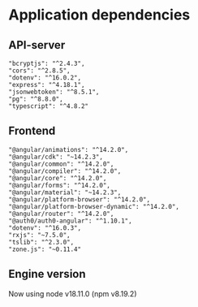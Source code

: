# Application dependencies

## API-server
```
"bcryptjs": "^2.4.3",
"cors": "^2.8.5",
"dotenv": "^16.0.2",
"express": "^4.18.1",
"jsonwebtoken": "^8.5.1",
"pg": "^8.8.0",
"typescript": "^4.8.2"
```

## Frontend
```
"@angular/animations": "^14.2.0",
"@angular/cdk": "~14.2.3",
"@angular/common": "^14.2.0",
"@angular/compiler": "^14.2.0",
"@angular/core": "^14.2.0",
"@angular/forms": "^14.2.0",
"@angular/material": "~14.2.3",
"@angular/platform-browser": "^14.2.0",
"@angular/platform-browser-dynamic": "^14.2.0",
"@angular/router": "^14.2.0",
"@auth0/auth0-angular": "^1.10.1",
"dotenv": "^16.0.3",
"rxjs": "~7.5.0",
"tslib": "^2.3.0",
"zone.js": "~0.11.4"
```
## Engine version

Now using node v18.11.0 (npm v8.19.2)

